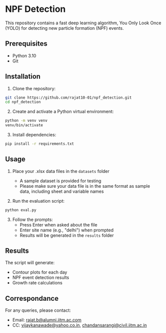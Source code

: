 # NPF Detection

This repository contains a fast deep learning algorithm, You Only Look Once (YOLO) for detecting new particle formation (NPF) events.

## Prerequisites

- Python 3.10
- Git

## Installation

1. Clone the repository:
```bash
git clone https://github.com/rajat10-01/npf_detection.git
cd npf_detection
```

2. Create and activate a Python virtual environment:
```bash
python -m venv venv
venv/bin/activate
```

3. Install dependencies:
```bash
pip install -r requirements.txt
```

## Usage

1. Place your .xlsx data files in the `datasets` folder
   - A sample dataset is provided for testing
   - Please make sure your data file is in the same format as sample data, including sheet and variable names

2. Run the evaluation script:
```bash
python eval.py
```

3. Follow the prompts:
   - Press Enter when asked about the file
   - Enter site name (e.g., "delhi") when prompted
   - Results will be generated in the `results` folder

## Results

The script will generate:
- Contour plots for each day
- NPF event detection results
- Growth rate calculations

## Correspondance

For any queries, please contact:
- Email: rajat.b@alumni.iitm.ac.com
- CC: vijaykanawade@yahoo.co.in, chandansarangi@civil.iitm.ac.in
